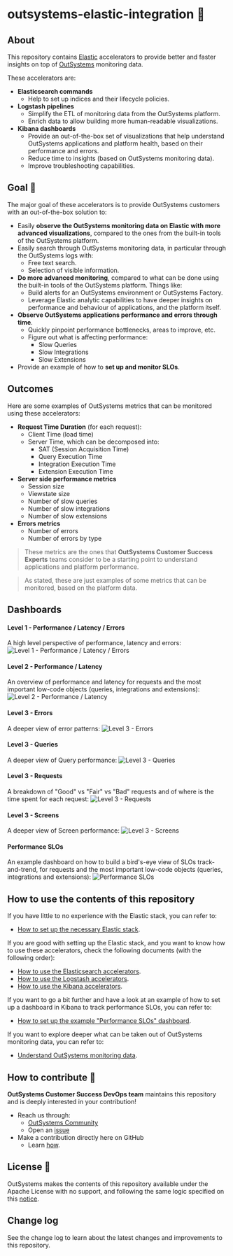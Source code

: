 # outsystems-elastic-integration 🚀

## About
This repository contains [Elastic](https://elastic.co/) accelerators to provide better and faster insights on top of [OutSystems](https://www.outsystems.com/) monitoring data.

These accelerators are:
- **Elasticsearch commands**
    - Help to set up indices and their lifecycle policies.
- **Logstash pipelines**
    - Simplify the ETL of monitoring data from the OutSystems platform.
    - Enrich data to allow building more human-readable visualizations.
- **Kibana dashboards**
    - Provide an out-of-the-box set of visualizations that help understand OutSystems applications and platform health, based on their performance and errors.
    - Reduce time to insights (based on OutSystems monitoring data).
    - Improve troubleshooting capabilities.

## Goal 🎯
The major goal of these accelerators is to provide OutSystems customers with an out-of-the-box solution to:
- Easily **observe the OutSystems monitoring data on Elastic with more advanced visualizations**, compared to the ones from the built-in tools of the OutSystems platform.
- Easily search through OutSystems monitoring data, in particular through the OutSystems logs with:
    - Free text search.
    - Selection of visible information.
- **Do more advanced monitoring**, compared to what can be done using the built-in tools of the OutSystems platform. Things like:
    - Build alerts for an OutSystems environment or OutSystems Factory.
    - Leverage Elastic analytic capabilities to have deeper insights on performance and behaviour of applications, and the platform itself.
- **Observe OutSystems applications performance and errors through time**.
    - Quickly pinpoint performance bottlenecks, areas to improve, etc.
    - Figure out what is affecting performance:
        - Slow Queries
        - Slow Integrations
        - Slow Extensions
- Provide an example of how to **set up and monitor SLOs**.

## Outcomes

Here are some examples of OutSystems metrics that can be monitored using these accelerators:
- **Request Time Duration** (for each request):
    - Client Time (load time)
    - Server Time, which can be decomposed into:
        - SAT (Session Acquisition Time)
        - Query Execution Time
        - Integration Execution Time
        - Extension Execution Time
- **Server side performance metrics**
    - Session size
    - Viewstate size
    - Number of slow queries
    - Number of slow integrations
    - Number of slow extensions
- **Errors metrics**
    - Number of errors
    - Number of errors by type

> These metrics are the ones that **OutSystems Customer Success Experts** teams consider to be a starting point to understand applications and platform performance.

> As stated, these are just examples of some metrics that can be monitored, based on the platform data.

## Dashboards

#### Level 1 - Performance / Latency / Errors
A high level perspective of performance, latency and errors:
![Level 1 - Performance / Latency / Errors](docs/Level1-Performance-Latency-Errors.png "Level 1 - Performance / Latency / Errors")

#### Level 2 - Performance / Latency
An overview of performance and latency for requests and the most important low-code objects (queries, integrations and extensions):
![Level 2 - Performance / Latency](docs/Level2-Performance-Latency.png "Level 2 - Performance / Latency")

#### Level 3 - Errors
A deeper view of error patterns:
![Level 3 - Errors](docs/Level3-Errors.png "Level 3 - Errors")

#### Level 3 - Queries
A deeper view of Query performance:
![Level 3 - Queries](docs/Level3-Queries.png "Level 3 - Queries")

#### Level 3 - Requests
A breakdown of "Good" vs "Fair" vs "Bad" requests and of where is the time spent for each request:
![Level 3 - Requests](docs/Level3-Requests.png "Level 3 - Requests")

#### Level 3 - Screens
A deeper view of Screen performance:
![Level 3 - Screens](docs/Level3-Screens.png "Level 3 - Screens")

#### Performance SLOs
An example dashboard on how to build a bird's-eye view of SLOs track-and-trend, for requests and the most important low-code objects (queries, integrations and extensions):
![Performance SLOs](docs/Performance-SLOs.png "Performance SLOs")

## How to use the contents of this repository

If you have little to no experience with the Elastic stack, you can refer to:
- [How to set up the necessary Elastic stack](docs/Setup-ELK.md).

If you are good with setting up the Elastic stack, and you want to know how to use these accelerators, check the following documents (with the following order):
- [How to use the Elasticsearch accelerators](elasticsearch/README.md).
- [How to use the Logstash accelerators](logstash/README.md).
- [How to use the Kibana accelerators](kibana/README.md).

If you want to go a bit further and have a look at an example of how to set up a dashboard in Kibana to track performance SLOs, you can refer to:
- [How to set up the example "Performance SLOs" dashboard](docs/Performance-SLOs.md).

If you want to explore deeper what can be taken out of OutSystems monitoring data, you can refer to:
- [Understand OutSystems monitoring data](docs/Monitoring-Data.md).

## How to contribute 📝
**OutSystems Customer Success DevOps team** maintains this repository and is deeply interested in your contribution!
- Reach us through:
    - [OutSystems Community](https://www.outsystems.com/community/)
    - Open an [issue](https://github.com/OutSystems/outsystems-elastic-integration/issues)
- Make a contribution directly here on GitHub
    - Learn [how](https://kbroman.org/github_tutorial/pages/fork.html).

## License 📃
OutSystems makes the contents of this repository available under the Apache License with no support, and following the same logic specified on this [notice](https://github.com/OutSystems/outsystems-pipeline/blob/master/NOTICE.md).

## Change log
See the change log to learn about the latest changes and improvements to this repository.
